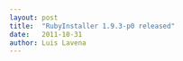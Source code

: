 ```yaml
---
layout: post
title:  "RubyInstaller 1.9.3-p0 released"
date:   2011-10-31
author: Luis Lavena
---
```



